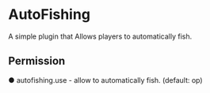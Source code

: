 # AutoFishing
A simple plugin that Allows players to automatically fish.

## Permission
● autofishing.use - allow to automatically fish. (default: op)
